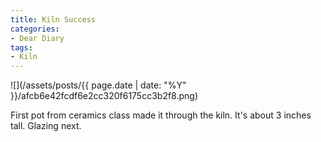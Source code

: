 ```yaml
---
title: Kiln Success
categories:
- Dear Diary
tags:
- Kiln
---
```


![](/assets/posts/{{ page.date | date: "%Y" }}/afcb6e42fcdf6e2cc320f6175cc3b2f8.png)
  



First pot from ceramics class made it through the kiln. It's about 3 inches tall. Glazing next.
